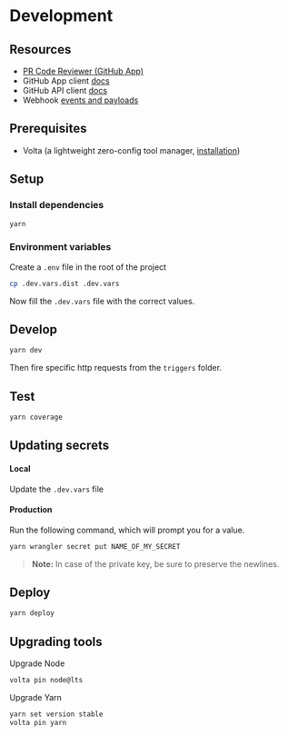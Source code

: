 # Development

## Resources

- [PR Code Reviewer (GitHub App)](https://github.com/apps/pr-code-reviewer)
- GitHub App client [docs](https://github.com/octokit/octokit.js#app-client)
- GitHub API client [docs](https://github.com/octokit/octokit.js#octokit-api-client)
- Webhook [events and payloads](https://docs.github.com/en/webhooks-and-events/webhooks/webhook-events-and-payloads)

## Prerequisites

- Volta (a lightweight zero-config tool manager, [installation](https://docs.volta.sh/guide/getting-started#installation))

## Setup

### Install dependencies

```bash
yarn
```

### Environment variables

Create a `.env` file in the root of the project

```bash
cp .dev.vars.dist .dev.vars
```

Now fill the `.dev.vars` file with the correct values.

## Develop

```bash
yarn dev
```

Then fire specific http requests from the `triggers` folder.

## Test

```bash
yarn coverage
```

## Updating secrets

#### Local

Update the `.dev.vars` file

#### Production

Run the following command, which will prompt you for a value.

```bash
yarn wrangler secret put NAME_OF_MY_SECRET
```

> **Note:** In case of the private key, be sure to preserve the newlines.

## Deploy

```bash
yarn deploy
```

## Upgrading tools

Upgrade Node

```bash
volta pin node@lts
```

Upgrade Yarn

```bash
yarn set version stable
volta pin yarn
```
